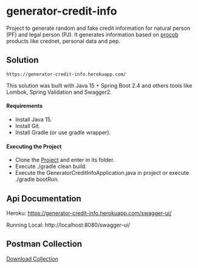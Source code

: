 # generator-credit-info
Project to generate random and fake credit information for natural person (PF) and legal person (PJ).
It generates information based on [procob](https://www.procob.com/) products like crednet, personal data and pep.

## Solution
```https://generator-credit-info.herokuapp.com/ ```

This solution was built with Java 15 + Spring Boot 2.4 and others tools like Lombok, Spring Validation and Swagger2.

#### Requirements

- Install Java 15.
- Install Git.
- Install Gradle (or use gradle wrapper). 

#### Executing the Project
- Clone the [Project](https://github.com/isaquebrb/generator-credit-info.git) and enter in its folder.
- Execute ./gradle clean build.
- Execute the GeneratorCreditInfoApplication.java in project or execute ./gradle bootRun.

## Api Documentation

Heroku: https://generator-credit-info.herokuapp.com/swagger-ui/

Running Local: http://localhost:8080/swagger-ui/

## Postman Collection
[Download Collection](https://www.getpostman.com/collections/0efb6c4442c0de36c1f5)
